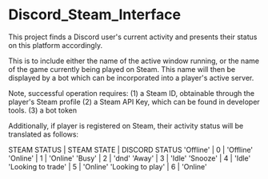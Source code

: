 # Discord_Steam_Interface

This project finds a Discord user's current activity and presents their status on this platform accordingly. 

This is to include either the name of the active window running, or the name of the game currently being played on Steam. This name will then be displayed by a bot which can be incorporated into a player's active server. 

Note, successful operation requires: 
	(1) a Steam ID, obtainable through the player's Steam profile
	(2) a Steam API Key, which can be found in developer tools. 
	(3) a bot token

Additionally, if player is registered on Steam, their activity status will be translated as follows: 

   STEAM STATUS        | STEAM STATE | DISCORD STATUS
   'Offline'           |      0      | 'Offline'
   'Online'            |      1      | 'Online'
   'Busy'              |      2      | 'dnd'
   'Away'              |      3      | 'Idle'
   'Snooze'            |      4      | 'Idle'
   'Looking to trade'  |      5      | 'Online'
   'Looking to play'   |      6      | 'Online'

